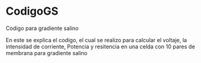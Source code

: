 # CodigoGS
Codigo para gradiente salino

En este se explica el codigo, el cual se realizo para calcular el voltaje, la intensidad de corriente, Potencia y resitencia en una celda 
con 10 pares de membrana para gradiente salino

